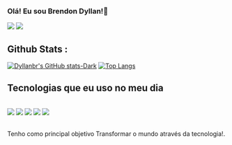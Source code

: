 
### Olá! Eu sou Brendon Dyllan!👋
<div> 
  <a href="https://www.linkedin.com/in/brendon-dyllan-5b8ab8197/" target="_blank"><img src="https://img.shields.io/badge/-LinkedIn-%230077B5?style=for-the-badge&logo=linkedin&logoColor=white" target="_blank"></a>
    <a href="https://www.instagram.com/_dyllanb/(https://www.instagram.com/_dyllanb/)" target="_blank"><img src="https://img.shields.io/badge/-Instagram-%23E4405F?style=for-the-badge&logo=instagram&logoColor=white" target="_blank"></a> 

##  

## Github Stats :
[![Dyllanbr's GitHub stats-Dark](https://github-readme-stats.vercel.app/api?username=Dyllanb&show_icons=true&theme=tokyonight#gh-dark-mode-only)](https://github.com/Dyllanbr/github-readme-stats#gh-dark-mode-only)
[![Top Langs](https://github-readme-stats.vercel.app/api/top-langs/?username=Dyllanbr&hide_progress=true&show_icons=true&theme=tokyonight)](https://github.com/Dyllanbr/github-readme-stats)

## Tecnologias que eu uso no meu dia
<div style="display: inline_block"><br/>
   <img src="https://img.shields.io/badge/C%23-239120?style=for-the-badge&logo=c-sharp&logoColor=white" />
  <img src="https://img.shields.io/badge/JavaScript-F7DF1E?style=for-the-badge&logo=javascript&logoColor=black" /> 
  <img src="https://img.shields.io/badge/HTML-239120?style=for-the-badge&logo=html5&logoColor=white" />
   <img src="https://img.shields.io/badge/Bootstrap-563D7C?style=for-the-badge&logo=bootstrap&logoColor=white" />
   <img src="https://img.shields.io/badge/CSS-239120?&style=for-the-badge&logo=css3&logoColor=white" /> 
</div><br/>

Tenho como principal objetivo Transformar o mundo através da tecnologia!.
